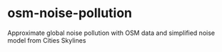 # osm-noise-pollution
Approximate global noise pollution with OSM data and simplified noise model from Cities Skylines
